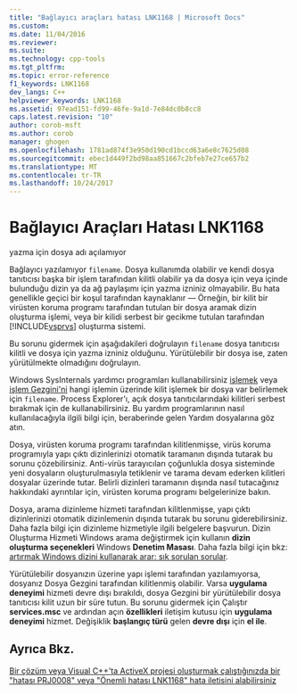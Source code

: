 ```yaml
---
title: "Bağlayıcı araçları hatası LNK1168 | Microsoft Docs"
ms.custom: 
ms.date: 11/04/2016
ms.reviewer: 
ms.suite: 
ms.technology: cpp-tools
ms.tgt_pltfrm: 
ms.topic: error-reference
f1_keywords: LNK1168
dev_langs: C++
helpviewer_keywords: LNK1168
ms.assetid: 97ead151-fd99-46fe-9a1d-7e84dc0b8cc8
caps.latest.revision: "10"
author: corob-msft
ms.author: corob
manager: ghogen
ms.openlocfilehash: 1781ad874f3e950d190cd1bccd63a6e8c7625d08
ms.sourcegitcommit: ebec1d449f2bd98aa851667c2bfeb7e27ce657b2
ms.translationtype: MT
ms.contentlocale: tr-TR
ms.lasthandoff: 10/24/2017
---
```

# <a name="linker-tools-error-lnk1168"></a>Bağlayıcı Araçları Hatası LNK1168
yazma için dosya adı açılamıyor  
  
 Bağlayıcı yazılamıyor `filename`. Dosya kullanımda olabilir ve kendi dosya tanıtıcısı başka bir işlem tarafından kilitli olabilir ya da dosya için veya içinde bulunduğu dizin ya da ağ paylaşımı için yazma izniniz olmayabilir. Bu hata genellikle geçici bir koşul tarafından kaynaklanır — Örneğin, bir kilit bir virüsten koruma programı tarafından tutulan bir dosya aramak dizin oluşturma işlemi, veya bir kilidi serbest bir gecikme tutulan tarafından [!INCLUDE[vsprvs](../../assembler/masm/includes/vsprvs_md.md)] oluşturma sistemi.  
  
 Bu sorunu gidermek için aşağıdakileri doğrulayın `filename` dosya tanıtıcısı kilitli ve dosya için yazma izniniz olduğunu. Yürütülebilir bir dosya ise, zaten yürütülmekte olmadığını doğrulayın.  
  
 Windows SysInternals yardımcı programları kullanabilirsiniz [işlemek](http://technet.microsoft.com/sysinternals/bb896655.aspx) veya [işlem Gezgini'ni](http://technet.microsoft.com/sysinternals/bb896653) hangi işlemin üzerinde kilit işlemek bir dosya var belirlemek için `filename`. Process Explorer'ı, açık dosya tanıtıcılarındaki kilitleri serbest bırakmak için de kullanabilirsiniz. Bu yardım programlarının nasıl kullanılacağıyla ilgili bilgi için, beraberinde gelen Yardım dosyalarına göz atın.  
  
 Dosya, virüsten koruma programı tarafından kilitlenmişse, virüs koruma programıyla yapı çıktı dizinlerinizi otomatik taramanın dışında tutarak bu sorunu çözebilirsiniz. Anti-virüs tarayıcıları çoğunlukla dosya sisteminde yeni dosyaların oluşturulmasıyla tetiklenir ve tarama devam ederken kilitleri dosyalar üzerinde tutar. Belirli dizinleri taramanın dışında nasıl tutacağınız hakkındaki ayrıntılar için, virüsten koruma programı belgelerinize bakın.  
  
 Dosya, arama dizinleme hizmeti tarafından kilitlenmişse, yapı çıktı dizinlerinizi otomatik dizinlemenin dışında tutarak bu sorunu giderebilirsiniz. Daha fazla bilgi için dizinleme hizmetiyle ilgili belgelere başvurun. Dizin Oluşturma Hizmeti Windows arama değiştirmek için kullanın **dizin oluşturma seçenekleri** Windows **Denetim Masası**. Daha fazla bilgi için bkz: [artırmak Windows dizini kullanarak arar: sık sorulan sorular](http://windows.microsoft.com/en-us/windows/improve-windows-searches-using-index-faq#1TC=windows-7).  
  
 Yürütülebilir dosyanızın üzerine yapı işlemi tarafından yazılamıyorsa, dosyanız Dosya Gezgini tarafından kilitlenmiş olabilir. Varsa **uygulama deneyimi** hizmeti devre dışı bırakıldı, dosya Gezgini bir yürütülebilir dosya tanıtıcısı kilit uzun bir süre tutun. Bu sorunu gidermek için Çalıştır **services.msc** ve ardından açın **özellikleri** iletişim kutusu için **uygulama deneyimi** hizmet. Değişiklik **başlangıç türü** gelen **devre dışı** için **el ile**.  
  
## <a name="see-also"></a>Ayrıca Bkz.  
 [Bir çözüm veya Visual C++'ta ActiveX projesi oluşturmak çalıştığınızda bir "hatası PRJ0008" veya "Önemli hatası LNK1168" hata iletisini alabilirsiniz](http://support.microsoft.com/kb/308358)